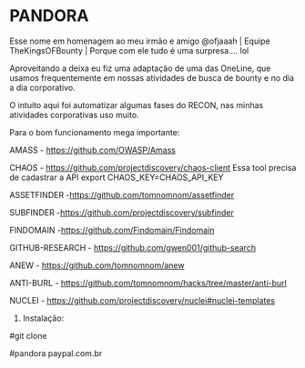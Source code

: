 # PANDORA
Esse nome em homenagem ao meu irmão e amigo @ofjaaah | Equipe TheKingsOFBounty | Porque com ele tudo é uma surpresa.... lol

Aproveitando a deixa eu fiz uma adaptação de uma das OneLine, que usamos frequentemente em nossas atividades de busca de bounty e no dia a dia corporativo.

O intuito aqui foi automatizar algumas fases do RECON, nas minhas atividades corporativas uso muito.

Para o bom funcionamento mega importante:

AMASS - https://github.com/OWASP/Amass

CHAOS - https://github.com/projectdiscovery/chaos-client
Essa tool precisa de cadastrar a API
export CHAOS_KEY=CHAOS_API_KEY

ASSETFINDER -https://github.com/tomnomnom/assetfinder

SUBFINDER -https://github.com/projectdiscovery/subfinder

FINDOMAIN -https://github.com/Findomain/Findomain

GITHUB-RESEARCH - https://github.com/gwen001/github-search

ANEW - https://github.com/tomnomnom/anew

ANTI-BURL - https://github.com/tomnomnom/hacks/tree/master/anti-burl

NUCLEI - https://github.com/projectdiscovery/nuclei#nuclei-templates

1. Instalação:

#git clone 

#pandora paypal.com.br
